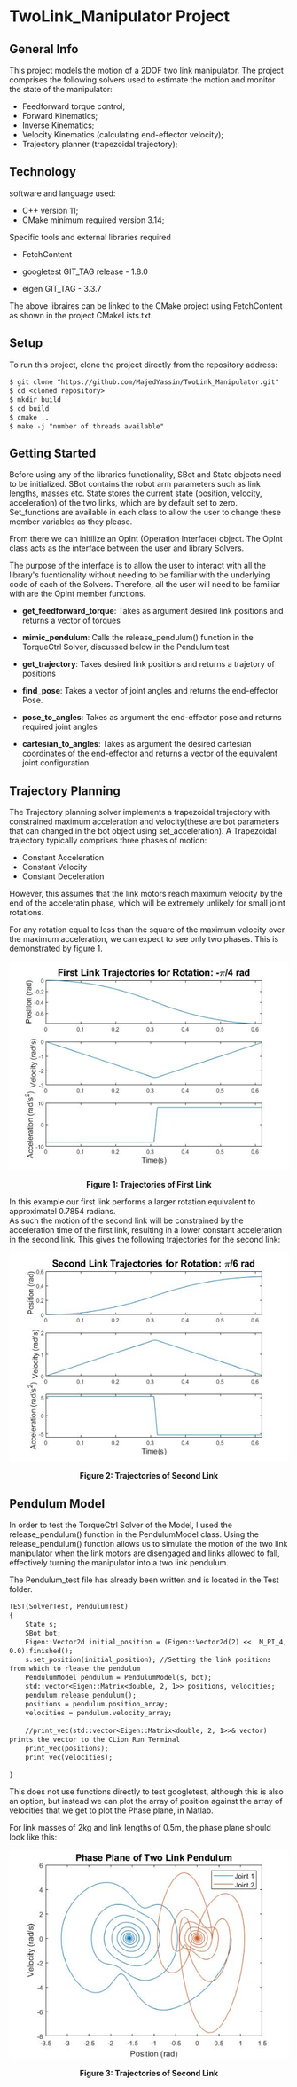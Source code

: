 # TwoLink_Manipulator Project

## General Info
This project models the motion of a 2DOF two link manipulator. 
The project comprises the following solvers used to estimate the motion and monitor the state of the manipulator: 
- Feedforward torque control;
- Forward Kinematics;
- Inverse Kinematics;
- Velocity Kinematics (calculating end-effector velocity);
- Trajectory planner (trapezoidal trajectory);

## Technology 
software and language used:
- C++ version 11;
- CMake minimum required version 3.14;

Specific tools and external libraries required 

- FetchContent

- googletest GIT_TAG release - 1.8.0
- eigen GIT_TAG - 3.3.7 

The above libraires can be linked to the CMake project using FetchContent as shown in the project CMakeLists.txt. 

## Setup 
To run this project, clone the project directly from the repository address: 

```
$ git clone "https://github.com/MajedYassin/TwoLink_Manipulator.git"
$ cd <cloned repository>
$ mkdir build 
$ cd build
$ cmake ..
$ make -j "number of threads available" 
```
## Getting Started 

Before using any of the libraries functionality, SBot and State objects need to be initialized. SBot contains the robot arm parameters such as link lengths, masses etc. State stores the current state (position, velocity, acceleration) of the two links, which are by default set to zero. Set_functions are available in each class to allow the user to change these member variables as they please.  

From there we can initilize an OpInt (Operation Interface) object. The OpInt class acts as the interface between the user and library Solvers.

The purpose of the interface is to allow the user to interact with all the library's fucntionality without needing to be familiar with the underlying code of each of the Solvers.  Therefore, all the user will need to be familiar with are the OpInt member functions. 

- **get_feedforward_torque**: Takes as argument desired link positions and returns a vector of torques

- **mimic_pendulum**: Calls the release_pendulum() function in the TorqueCtrl Solver, discussed below in the Pendulum test 

- **get_trajectory**: Takes desired link positions and returns a trajetory of positions

- **find_pose**: Takes a vector of joint angles and returns the end-effector Pose. 

- **pose_to_angles**: Takes as argument the end-effector pose and returns required joint angles

- **cartesian_to_angles**: Takes as argument the desired cartesian coordinates of the end-effector and returns a vector of the equivalent joint configuration.  

## Trajectory Planning 
The Trajectory planning solver implements a trapezoidal trajectory with constrained maximum acceleration and velocity(these are bot parameters that can changed in the bot object using set_acceleration). A Trapezoidal trajectory typically comprises three phases of motion: 

- Constant Acceleration 
- Constant Velocity 
- Constant Deceleration 

However, this assumes that the link motors reach maximum velocity by the end of the acceleratin phase, which will be extremely unlikely for small joint rotations. 

For any rotation equal to less than the square of the maximum velocity over the maximum acceleration, we can expect to see only two phases.  This is demonstrated by figure 1. 

<p align="center">
  <img src="Figures/Link1Trajectoriesexample.jpg">
  
 <p align="center"> 
  <b>Figure 1: Trajectories of First Link</b><br>
</p>

In this example our first link performs a larger rotation equivalent to approximatel 0.7854 radians.  
As such the motion of the second link will be constrained by the acceleration time of the first link, resulting in a lower constant acceleration in the second link.  This gives the following trajectories for the second link: 

<p align="center">
  <img src="Figures/Link2Trajectoriesexample.jpg">
  <p align="center"> 
  <b> Figure 2: Trajectories of Second Link </b><br>
</p>

## Pendulum Model

In order to test the TorqueCtrl Solver of the Model, I used the release_pendulum() function in the PendulumModel class.  Using the release_pendulum() function allows us to simulate the motion of the two link manipulator when the link motors are disengaged and links allowed to fall, effectively turning the manipulator into a two link pendulum. 

The Pendulum_test file has already been written and is located in the Test folder.  

```
TEST(SolverTest, PendulumTest)
{
    State s;
    SBot bot;
    Eigen::Vector2d initial_position = (Eigen::Vector2d(2) <<  M_PI_4, 0.0).finished(); 
    s.set_position(initial_position); //Setting the link positions from which to rlease the pendulum
    PendulumModel pendulum = PendulumModel(s, bot);
    std::vector<Eigen::Matrix<double, 2, 1>> positions, velocities;
    pendulum.release_pendulum();
    positions = pendulum.position_array;
    velocities = pendulum.velocity_array;

    //print_vec(std::vector<Eigen::Matrix<double, 2, 1>>& vector) prints the vector to the CLion Run Terminal
    print_vec(positions); 
    print_vec(velocities);
    
}

```

This does not use functions directly to test googletest, although this is also an option, but instead we can plot the array of position against the array of velocities that we get to plot the Phase plane, in Matlab.   

For link masses of 2kg and link lengths of 0.5m, the phase plane should look like this: 

<p align="center">
  <img src="Figures/Pendulum_phaseplane.jpg">
  <p align="center"> 
  <b> Figure 3: Trajectories of Second Link </b><br>
</p>


